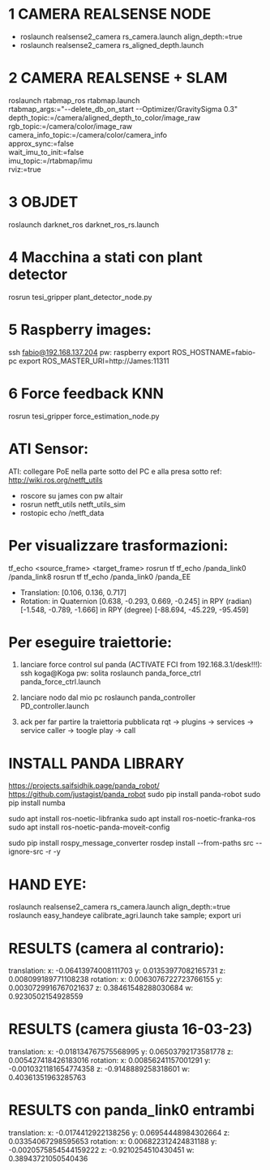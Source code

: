 # 1 CAMERA REALSENSE NODE
- roslaunch realsense2_camera rs_camera.launch align_depth:=true
- roslaunch realsense2_camera rs_aligned_depth.launch 

# 2 CAMERA REALSENSE + SLAM 
roslaunch rtabmap_ros rtabmap.launch \
    rtabmap_args:="--delete_db_on_start --Optimizer/GravitySigma 0.3" \
    depth_topic:=/camera/aligned_depth_to_color/image_raw \
    rgb_topic:=/camera/color/image_raw \
    camera_info_topic:=/camera/color/camera_info \
    approx_sync:=false \
    wait_imu_to_init:=false \
    imu_topic:=/rtabmap/imu \
    rviz:=true
    
# 3 OBJDET
roslaunch darknet_ros darknet_ros_rs.launch

# 4 Macchina a stati con plant detector
rosrun tesi_gripper plant_detector_node.py 

# 5 Raspberry images:
ssh fabio@192.168.137.204
pw: raspberry
export ROS_HOSTNAME=fabio-pc
export ROS_MASTER_URI=http://James:11311

# 6 Force feedback KNN
rosrun tesi_gripper force_estimation_node.py 

# ATI Sensor:
ATI: collegare PoE nella parte sotto del PC e alla presa sotto
ref: http://wiki.ros.org/netft_utils
- roscore su james con pw altair
- rosrun netft_utils netft_utils_sim
- rostopic echo /netft_data


# Per visualizzare trasformazioni:
tf_echo <source_frame> <target_frame> 
rosrun tf tf_echo /panda_link0 /panda_link8
rosrun tf tf_echo /panda_link0 /panda_EE

- Translation: [0.106, 0.136, 0.717]
- Rotation: in Quaternion [0.638, -0.293, 0.669, -0.245]
            in RPY (radian) [-1.548, -0.789, -1.666]
            in RPY (degree) [-88.694, -45.229, -95.459]


# Per eseguire traiettorie:
1) lanciare force control sul panda (ACTIVATE FCI from 192.168.3.1/desk!!!): 
ssh koga@Koga 
pw: solita
roslaunch panda_force_ctrl panda_force_ctrl.launch 

2) lanciare nodo dal mio pc
roslaunch panda_controller PD_controller.launch 

3) ack per far partire la traiettoria pubblicata
rqt -> plugins -> services -> service caller -> toogle play -> call


# INSTALL PANDA LIBRARY
https://projects.saifsidhik.page/panda_robot/
https://github.com/justagist/panda_robot
sudo pip install panda-robot
sudo pip install numba

sudo apt install ros-noetic-libfranka
sudo apt install ros-noetic-franka-ros
sudo apt install ros-noetic-panda-moveit-config

sudo pip install rospy_message_converter
rosdep install --from-paths src --ignore-src -r -y


# HAND EYE:
roslaunch realsense2_camera rs_camera.launch align_depth:=true
roslaunch easy_handeye calibrate_agri.launch
take sample; export uri

# RESULTS (camera al contrario):
translation: 
  x: -0.06413974008111703
  y: 0.01353977082165731
  z: 0.008099189771108238
rotation: 
  x: 0.0063076722723766155
  y: 0.0030729916767021637
  z: 0.38461548288030684
  w: 0.9230502154928559
  
# RESULTS (camera giusta 16-03-23)
translation: 
  x: -0.018134767575568995
  y: 0.06503792173581778
  z: 0.005427418426183016
rotation: 
  x: 0.00856241157001291
  y: -0.0010321181654774358
  z: -0.9148889258318601
  w: 0.40361351963285763
  
# RESULTS con panda_link0 entrambi
translation: 
  x: -0.0174412922138256
  y: 0.06954448984302664
  z: 0.03354067298595653
rotation: 
  x: 0.006822312424831188
  y: -0.0020575854544159222
  z: -0.9210254510430451
  w: 0.38943721050540436
  







